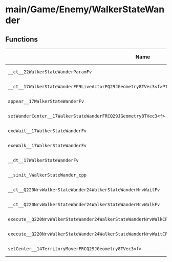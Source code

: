 # main/Game/Enemy/WalkerStateWander

## Functions

| Name | Address | Match % |
|------|---------|---------|
| `__ct__22WalkerStateWanderParamFv` | `0x80151980` | :x: (0.0%) |
| `__ct__17WalkerStateWanderFP9LiveActorPQ29JGeometry8TVec3<f>P16WalkerStateParamP22WalkerStateWanderParam` | `0x801519A8` | :x: (0.0%) |
| `appear__17WalkerStateWanderFv` | `0x80151A68` | :x: (0.0%) |
| `setWanderCenter__17WalkerStateWanderFRCQ29JGeometry8TVec3<f>` | `0x80151A78` | :x: (0.0%) |
| `exeWait__17WalkerStateWanderFv` | `0x80151A80` | :x: (0.0%) |
| `exeWalk__17WalkerStateWanderFv` | `0x80151B00` | :x: (0.0%) |
| `__dt__17WalkerStateWanderFv` | `0x80151C18` | :x: (0.0%) |
| `__sinit_\WalkerStateWander_cpp` | `0x80151C70` | :x: (0.0%) |
| `__ct__Q220NrvWalkerStateWander24WalkerStateWanderNrvWaitFv` | `0x80151CA8` | :x: (0.0%) |
| `__ct__Q220NrvWalkerStateWander24WalkerStateWanderNrvWalkFv` | `0x80151CB8` | :x: (0.0%) |
| `execute__Q220NrvWalkerStateWander24WalkerStateWanderNrvWalkCFP5Spine` | `0x80151CC8` | :x: (0.0%) |
| `execute__Q220NrvWalkerStateWander24WalkerStateWanderNrvWaitCFP5Spine` | `0x80151CD0` | :x: (0.0%) |
| `setCenter__14TerritoryMoverFRCQ29JGeometry8TVec3<f>` | `0x80151CD8` | :x: (0.0%) |